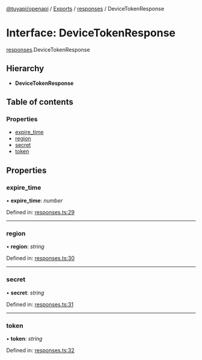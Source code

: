[@tuyapi/openapi](../README.md) / [Exports](../modules.md) / [responses](../modules/responses.md) / DeviceTokenResponse

# Interface: DeviceTokenResponse

[responses](../modules/responses.md).DeviceTokenResponse

## Hierarchy

* **DeviceTokenResponse**

## Table of contents

### Properties

- [expire\_time](responses.devicetokenresponse.md#expire_time)
- [region](responses.devicetokenresponse.md#region)
- [secret](responses.devicetokenresponse.md#secret)
- [token](responses.devicetokenresponse.md#token)

## Properties

### expire\_time

• **expire\_time**: *number*

Defined in: [responses.ts:29](https://github.com/TuyaAPI/openapi/blob/1100068/src/responses.ts#L29)

___

### region

• **region**: *string*

Defined in: [responses.ts:30](https://github.com/TuyaAPI/openapi/blob/1100068/src/responses.ts#L30)

___

### secret

• **secret**: *string*

Defined in: [responses.ts:31](https://github.com/TuyaAPI/openapi/blob/1100068/src/responses.ts#L31)

___

### token

• **token**: *string*

Defined in: [responses.ts:32](https://github.com/TuyaAPI/openapi/blob/1100068/src/responses.ts#L32)
